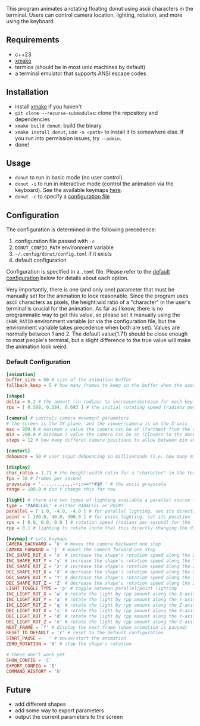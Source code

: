 This program animates a rotating floating donut using ascii characters in the terminal. Users can control camera location, lighting, rotation, and more using the keyboard.

## Requirements

- c++23
- [xmake](https://xmake.io)
- termios (should be in most unix machines by default)
- a terminal emulator that supports ANSI escape codes

## Installation

- install [xmake](https://xmake.io) if you haven't
- `git clone --recurse-submodules`: clone the repository and dependencies
- `xmake build donut`: build the binary
- `xmake install donut`, use `-o <path>` to install it to somewhere else. If you run into permission issues, try `--admin`.
- done!

## Usage

- `donut` to run in basic mode (no user control)
- `donut -i` to run in interactive mode (control the animation via the keyboard). See the available keymaps [here](#default-configuration).
- `donut -c` to specify a [configuration file](#configuration)

## Configuration

The configuration is determined in the following precedence:
1. configuration file passed with `-c`
1. `DONUT_CONFIG_PATH` environment variable
1. `~/.config/donut/config.toml` if it exists
1. default configuration

Configuration is specified in a `.toml` file. Please refer to the [default configuration](#default-configuration) below for details about each option.

Very importantly, there is one (and only one) parameter that must be manually set for the animation to look reasonable. Since the program uses ascii characters as pixels, the height:wid ratio of a "character" in the user's terminal is crucial for the animation. As far as I know, there is no programmatic way to get this value, so please set it manually using the `CHAR_RATIO` environment variable (or via the configuration file, but the environment variable takes precedence when both are set). Values are normally between 1 and 2. The default value($1.71$) should be close enough to most people's terminal, but a slight difference to the true value will make the animation look weird.

### Default Configuration
```toml
[animation]
buffer_size = 50 # size of the animation buffer
fallback_keep = 5 # how many frames to keep in the buffer when the user hits a key that invalides the frames (ex. change of lighting)

[shape]
delta = 0.2 # the amount (in radian) to increase/decrease for each key press
rps = [ 0.508, 0.384, 0.693 ] # the initial rotating speed (radians per second) along the three axes

[camera] # controls camera movement parameters
# the screen is the XY-plane, and the viewer/camera is on the Z-axis
max = 800.0 # maximum z value the camera can be at (farthest from the donut)
min = 200.0 # minimum z value the camera can be at (closest to the donut)
steps = 12 # how many differet camera positions to allow between min and max, the program automatically determines the step sizes so that visually it looks linear

[contorl]
debounce = 50 # user input debouncing in milliseconds (i.e. how many milliseconds before the next keystroke counts)

[display]
char_ratio = 1.71 # the height:width ratio for a "character" in the terminal, please do set this manually
fps = 30 # frames per second
grayscale = '.......,,,,,~~;;==**#$@ ' # the ascii grayscale
range = 100.0 # don't change this for now

[light] # there are two types of lighting available a parallel source (like the sun) or a point/radial source (like a light bulb)
type = 'PARALLEL' # either PARALLEL or POINT
parallel = [ 1.0, -4.0, -4.0 ] # for parallel lighting, set its direction as a vector
point = [ 100.0, 40.0, 300.0 ] # for point lighting, set its position
rps = [ 0.0, 0.0, 0.0 ] # rotation speed (radians per second) for the light (the vector for PARALLEL and the point on the sphere it was on originally for POINT)
rpp = 0.1 # lighting to rotate (note that this directly changing the direction of the light, which is different from delta for shape rotation)

[keymap] # sets keymaps
CAMERA_BACKWARD = 'k' # moves the camera backward one step
CAMERA_FORWARD = 'j' # moves the camera forward one step
INC_SHAPE_ROT_X = 'x' # increase the shape's rotation speed along the X-axis by delta
INC_SHAPE_ROT_Y = 'y' # increase the shape's rotation speed along the Y-axis by delta
INC_SHAPE_ROT_Z = 'z' # increase the shape's rotation speed along the Z-axis by delta
DEC_SHAPE_ROT_X = 'X' # decrease the shape's rotation speed along the X-axis by delta (if it goes negative then it's just rotating the other way)
DEC_SHAPE_ROT_Y = 'Y' # decrease the shape's rotation speed along the Y-axis by delta (if it goes negative then it's just rotating the other way)
DEC_SHAPE_ROT_Z = 'Z' # decrease the shape's rotation speed along the Z-axis by delta (if it goes negative then it's just rotating the other way)
LIGHT_TOGGLE_TYPE = 'p' # toggle between parallel/point lighting
INC_LIGHT_ROT_X = 'w' # rotate the light by rpp amount along the X-axis
INC_LIGHT_ROT_Y = 'a' # rotate the light by rpp amount along the Y-axis
INC_LIGHT_ROT_Z = 'q' # rotate the light by rpp amount along the Z-axis
DEC_LIGHT_ROT_X = 's' # rotate the light by rpp amount along the X-axis (negative direction)
DEC_LIGHT_ROT_Y = 'd' # rotate the light by rpp amount along the Y-axis (negative direction)
DEC_LIGHT_ROT_Z = 'e' # rotate the light by rpp amount along the Z-axis (negative direction)
NEXT_FRAME = 'f' # display the next frame (when animation is paused)
RESET_TO_DEFAULT = 'r' # reset to the default configuration
START_PAUSE = ' ' # pause/start the animation
ZERO_ROTATION = '0' # stop the shape's rotation

# these don't work yet
SHOW_CONFIG = 'C'
EXPORT_CONFIG = 'E'
COMMAND_HISTORY = 'h'
```

## Future
- add different shapes
- add some way to export parameters
- output the current parameters to the screen
